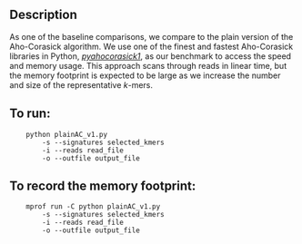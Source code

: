 ## Description
As one of the baseline comparisons, we compare to the plain version of the Aho-Corasick algorithm. We use one of the finest and fastest Aho-Corasick libraries in Python, [*pyahocorasick1*](https://pypi.python.org/pypi/pyahocorasick/1.1.3), as our benchmark to access the speed and memory usage. This approach scans through reads in linear time, but the memory footprint is expected to be large as we increase the number and size of the representative *k*-mers. 


## To run:
```
	python plainAC_v1.py
		-s --signatures selected_kmers
		-i --reads read_file
		-o --outfile output_file
```

## To record the memory footprint:
```
    mprof run -C python plainAC_v1.py
        -s --signatures selected_kmers
        -i --reads read_file
        -o --outfile output_file
```

